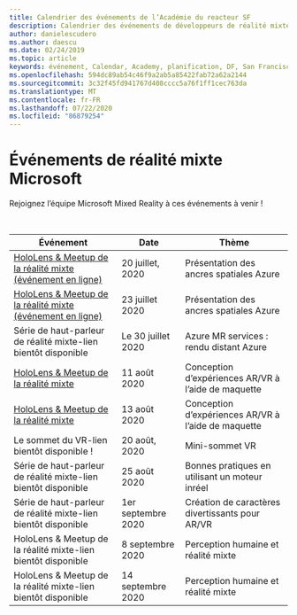 ```yaml
---
title: Calendrier des événements de l’Académie du reacteur SF
description: Calendrier des événements de développeurs de réalité mixte au niveau du réacteur à San Francisco.
author: danielescudero
ms.author: daescu
ms.date: 02/24/2019
ms.topic: article
keywords: événement, Calendar, Academy, planification, DF, San Francisco, réacteur
ms.openlocfilehash: 594dc89ab54c46f9a2ab5a85422fab72a62a2144
ms.sourcegitcommit: 3c32f45fd941767d408cccc5a76f1ff1cec763da
ms.translationtype: MT
ms.contentlocale: fr-FR
ms.lasthandoff: 07/22/2020
ms.locfileid: "86879254"
---
```

# <a name="microsoft-mixed-reality-events"></a>Événements de réalité mixte Microsoft

Rejoignez l’équipe Microsoft Mixed Reality à ces événements à venir !

<br>

|Événement|Date|Thème|
|-------------|-------------|-----|
| [HoloLens & Meetup de la réalité mixte (événement en ligne)](https://www.meetup.com/hololens-mr/)| 20 juillet, 2020|Présentation des ancres spatiales Azure|
| [HoloLens & Meetup de la réalité mixte (événement en ligne)](https://www.meetup.com/hololens-mr/)| 23 juillet 2020|Présentation des ancres spatiales Azure|
| Série de haut-parleur de réalité mixte-lien bientôt disponible|Le 30 juillet 2020|Azure MR services : rendu distant Azure|
| [HoloLens & Meetup de la réalité mixte](https://www.meetup.com/hololens-mr/)|11 août 2020|Conception d’expériences AR/VR à l’aide de maquette|
| [HoloLens & Meetup de la réalité mixte](https://www.meetup.com/hololens-mr/)|13 août 2020|Conception d’expériences AR/VR à l’aide de maquette|
| Le sommet du VR-lien bientôt disponible !|20 août, 2020|Mini-sommet VR|
| Série de haut-parleur de réalité mixte-lien bientôt disponible|25 août 2020|Bonnes pratiques en utilisant un moteur inréel|
| Série de haut-parleur de réalité mixte-lien bientôt disponible|1er septembre 2020|Création de caractères divertissants pour AR/VR|
| HoloLens & Meetup de la réalité mixte-lien bientôt disponible|8 septembre 2020|Perception humaine et réalité mixte|
| HoloLens & Meetup de la réalité mixte-lien bientôt disponible|14 septembre 2020|Perception humaine et réalité mixte|



